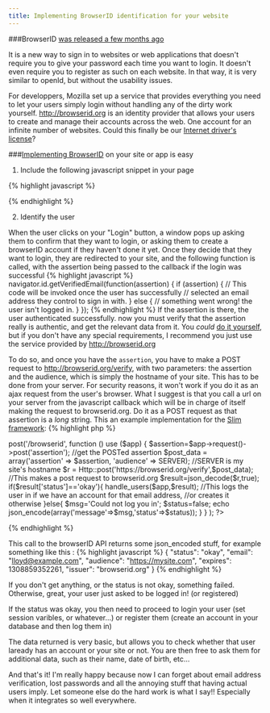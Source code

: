 ```yaml
---
title: Implementing BrowserID identification for your website
---
```



###BrowserID [was released a few months ago](http://identity.mozilla.com/post/7616727542/introducing-browserid-a-better-way-to-sign-in)

It is a new way to sign in to websites or web applications that doesn't require you to give your password each time you want to login. It doesn't even require you to register as such on each website. In that way, it is very similar to openId, but without the usability issues.

For developpers, Mozilla set up a service that provides everything you need to let your users simply login without handling any of the dirty work yourself. http://browserid.org is an identity provider that allows your users to create and manage their accounts across the web. One account for an infinite number of websites. Could this finally be our [Internet driver's license](http://www.codinghorror.com/blog/2010/11/your-internet-drivers-license.html)?

###[Implementing BrowserID](https://github.com/mozilla/browserid/wiki/How-to-Use-BrowserID-on-Your-Site) on your site or app is easy

 1. Include the following javascript snippet in your page

{% highlight javascript %}
<script src="https://browserid.org/include.js" type="text/javascript"></script>
{% endhighlight %}

 2. Identify the user

When the user clicks on your "Login" button, a window pops up asking them to confirm that they want to login, or asking them to create a browserID account if they haven't done it yet. Once they decide that they want to login, they are redirected to your site, and the following function is called, with the assertion being passed to the callback if the login was successful
{% highlight javascript %}
navigator.id.getVerifiedEmail(function(assertion) {
    if (assertion) {
        // This code will be invoked once the user has successfully
        // selected an email address they control to sign in with.
    } else {
        // something went wrong!  the user isn't logged in.
    }
});
{% endhighlight %}
If the assertion is there, the user authenticated successfully. now you must verify that the assertion really is authentic, and get the relevant data from it. You *could* [do it yourself](https://wiki.mozilla.org/Identity/Verified_Email_Protocol/Latest), but if you don't have any special requirements, I recommend you just use the service provided by http://browserid.org

To do so, and once you have the `assertion`, you have to make a POST request to http://browserid.org/verify, with two parameters: the assertion and the audience, which is simply the hostname of your site. This has to be done from your server. For security reasons, it won't work if you do it as an ajax request from the user's browser. What I suggest is that you call a url on your server from the javascript callback which will be in charge of itself making the request to browserid.org. Do it as a POST request as that assertion is a *long* string. This an example implementation for the [Slim framework](http://www.slimframework.com/):
{% highlight php %}
<?php
$app->post('/browserid', function () use ($app) {

        $assertion=$app->request()->post('assertion');
        //get the POSTed assertion
        $post_data = array('assertion' => $assertion, 'audience' => SERVER);
        //SERVER is my site's hostname
        $r = Http::post('https://browserid.org/verify',$post_data);
        //This makes a post request to browserid.org
        $result=json_decode($r,true);

        if($result['status']=='okay'){
            handle_users($app,$result);
            //This logs the user in if we have an account for that email address,
            //or creates it otherwise
        }else{
            $msg='Could not log you in';
            $status=false;
            echo json_encode(array('message'=>$msg,'status'=>$status));
        }


    }
);
?>
{% endhighlight %}

This call to the browserID API returns some json_encoded stuff, for example something like this :
{% highlight javascript %}
{
    "status": "okay",
    "email": "lloyd@example.com",
    "audience": "https://mysite.com",
    "expires": 1308859352261,
    "issuer": "browserid.org"
}
{% endhighlight %}

If you don't get anything, or the status is not okay, something failed. Otherwise, great, your user just asked to be logged in! (or registered)

If the status was okay, you then need to proceed to login your user (set session varibles, or whatever...) or register them (create an account in your database and then log them in)

The data returned is very basic, but allows you to check whether that user laready has an account or your site or not. You are then free to ask them for additional data, such as their name, date of birth, etc...

And that's it! I'm really happy because now I can forget about email address verification, lost passwords and all the annoying stuff that having actual users imply. Let someone else do the hard work is what I say!! Especially when it integrates so well everywhere.